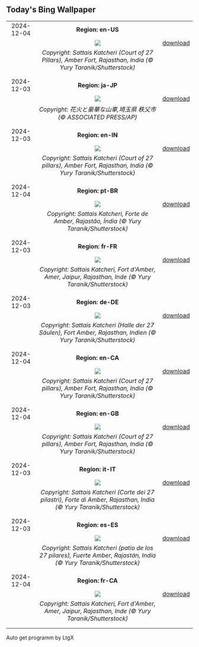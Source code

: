 ## Today's Bing Wallpaper
|      |      |      |
| :----: | :----: | :----: |
|2024-12-04|**Region: en-US**||
||![](https://www.bing.com/th?id=OHR.JaipurFort_EN-US7275752190_UHD.jpg&pid=hp&w=1152&h=648&rs=1&c=4)| [download](https://www.bing.com/th?id=OHR.JaipurFort_EN-US7275752190_UHD.jpg)|
||*Copyright: Sattais Katcheri (Court of 27 Pillars), Amber Fort, Rajasthan, India (© Yury Taranik/Shutterstock)*
||
|||
|2024-12-03|**Region: ja-JP**||
||![](https://www.bing.com/th?id=OHR.ChichibuFestival2024_JA-JP7708851590_UHD.jpg&pid=hp&w=1152&h=648&rs=1&c=4)| [download](https://www.bing.com/th?id=OHR.ChichibuFestival2024_JA-JP7708851590_UHD.jpg)|
||*Copyright: 花火と豪華な山車,埼玉県 秩父市 (© ASSOCIATED PRESS/AP)*
||
|||
|2024-12-03|**Region: en-IN**||
||![](https://www.bing.com/th?id=OHR.JaipurFort_EN-IN9564090681_UHD.jpg&pid=hp&w=1152&h=648&rs=1&c=4)| [download](https://www.bing.com/th?id=OHR.JaipurFort_EN-IN9564090681_UHD.jpg)|
||*Copyright: Sattais Katcheri (Court of 27 pillars), Amber Fort, Rajasthan, India (© Yury Taranik/Shutterstock)*
||
|||
|2024-12-04|**Region: pt-BR**||
||![](https://www.bing.com/th?id=OHR.JaipurFort_PT-BR6821987206_UHD.jpg&pid=hp&w=1152&h=648&rs=1&c=4)| [download](https://www.bing.com/th?id=OHR.JaipurFort_PT-BR6821987206_UHD.jpg)|
||*Copyright: Sattais Katcheri, Forte de Amber, Rajastão, Índia (© Yury Taranik/Shutterstock)*
||
|||
|2024-12-03|**Region: fr-FR**||
||![](https://www.bing.com/th?id=OHR.JaipurFort_FR-FR7682390069_UHD.jpg&pid=hp&w=1152&h=648&rs=1&c=4)| [download](https://www.bing.com/th?id=OHR.JaipurFort_FR-FR7682390069_UHD.jpg)|
||*Copyright: Sattais Katcheri, Fort d'Amber, Amer, Jaipur, Rajasthan, Inde (© Yury Taranik/Shutterstock)*
||
|||
|2024-12-03|**Region: de-DE**||
||![](https://www.bing.com/th?id=OHR.JaipurFort_DE-DE4173517386_UHD.jpg&pid=hp&w=1152&h=648&rs=1&c=4)| [download](https://www.bing.com/th?id=OHR.JaipurFort_DE-DE4173517386_UHD.jpg)|
||*Copyright: Sattais Katcheri (Halle der 27 Säulen), Fort Amber, Rajasthan, Indien (© Yury Taranik/Shutterstock)*
||
|||
|2024-12-04|**Region: en-CA**||
||![](https://www.bing.com/th?id=OHR.JaipurFort_EN-CA4815702615_UHD.jpg&pid=hp&w=1152&h=648&rs=1&c=4)| [download](https://www.bing.com/th?id=OHR.JaipurFort_EN-CA4815702615_UHD.jpg)|
||*Copyright: Sattais Katcheri (Court of 27 pillars), Amber Fort, Rajasthan, India (© Yury Taranik/Shutterstock)*
||
|||
|2024-12-04|**Region: en-GB**||
||![](https://www.bing.com/th?id=OHR.JaipurFort_EN-GB1927902015_UHD.jpg&pid=hp&w=1152&h=648&rs=1&c=4)| [download](https://www.bing.com/th?id=OHR.JaipurFort_EN-GB1927902015_UHD.jpg)|
||*Copyright: Sattais Katcheri (Court of 27 pillars), Amber Fort, Rajasthan, India (© Yury Taranik/Shutterstock)*
||
|||
|2024-12-03|**Region: it-IT**||
||![](https://www.bing.com/th?id=OHR.JaipurFort_IT-IT7009980526_UHD.jpg&pid=hp&w=1152&h=648&rs=1&c=4)| [download](https://www.bing.com/th?id=OHR.JaipurFort_IT-IT7009980526_UHD.jpg)|
||*Copyright: Sattais Katcheri (Corte dei 27 pilastri), Forte di Amber, Rajasthan, India (© Yury Taranik/Shutterstock)*
||
|||
|2024-12-03|**Region: es-ES**||
||![](https://www.bing.com/th?id=OHR.JaipurFort_ES-ES4985021277_UHD.jpg&pid=hp&w=1152&h=648&rs=1&c=4)| [download](https://www.bing.com/th?id=OHR.JaipurFort_ES-ES4985021277_UHD.jpg)|
||*Copyright: Sattais Katcheri (patio de los 27 pilares), Fuerte Amber, Rajastán, India (© Yury Taranik/Shutterstock)*
||
|||
|2024-12-04|**Region: fr-CA**||
||![](https://www.bing.com/th?id=OHR.JaipurFort_FR-CA8032465470_UHD.jpg&pid=hp&w=1152&h=648&rs=1&c=4)| [download](https://www.bing.com/th?id=OHR.JaipurFort_FR-CA8032465470_UHD.jpg)|
||*Copyright: Sattais Katcheri, Fort d'Amber, Amer, Jaipur, Rajasthan, Inde (© Yury Taranik/Shutterstock)*
||
|||

Auto get programm by LtgX
